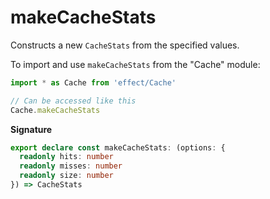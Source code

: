 # makeCacheStats

Constructs a new `CacheStats` from the specified values.

To import and use `makeCacheStats` from the "Cache" module:

```ts
import * as Cache from 'effect/Cache'

// Can be accessed like this
Cache.makeCacheStats
```

**Signature**

```ts
export declare const makeCacheStats: (options: {
  readonly hits: number
  readonly misses: number
  readonly size: number
}) => CacheStats
```
